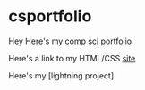# csportfolio

Hey
Here's my comp sci portfolio


Here's a link to my HTML/CSS [site](https://gertonsonc.github.io/testWeb/dogPage/index)

Here's my [lightning project]

